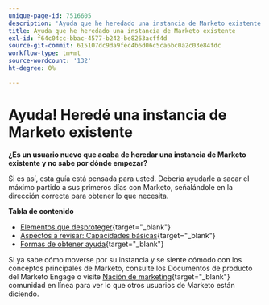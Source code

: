 ```yaml
---
unique-page-id: 7516605
description: 'Ayuda que he heredado una instancia de Marketo existente: Marketo Docs, documentación del producto'
title: Ayuda que he heredado una instancia de Marketo existente
exl-id: f64c04cc-bbac-4577-b242-be8263acff4d
source-git-commit: 615107dc9da9fec4b6d06c5ca6bc0a2c03e84fdc
workflow-type: tm+mt
source-wordcount: '132'
ht-degree: 0%

---
```


# Ayuda! Heredé una instancia de Marketo existente

**¿Es un usuario nuevo que acaba de heredar una instancia de Marketo existente y no sabe por dónde empezar?**

Si es así, esta guía está pensada para usted. Debería ayudarle a sacar el máximo partido a sus primeros días con Marketo, señalándole en la dirección correcta para obtener lo que necesita.

**Tabla de contenido**

* [Elementos que desproteger](/help/marketo/getting-started/inheriting-a-marketo-instance/items-to-check-off.md){target="_blank"}
* [Aspectos a revisar: Capacidades básicas](/help/marketo/getting-started/inheriting-a-marketo-instance/things-to-review-core-skills.md){target="_blank"}
* [Formas de obtener ayuda](/help/marketo/getting-started/inheriting-a-marketo-instance/ways-to-get-help.md){target="_blank"}

Si ya sabe cómo moverse por su instancia y se siente cómodo con los conceptos principales de Marketo, consulte los Documentos de producto del Marketo Engage o visite [Nación de marketing](https://nation.marketo.com/){target="_blank"} comunidad en línea para ver lo que otros usuarios de Marketo están diciendo.
